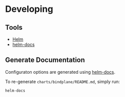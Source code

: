 # Developing

## Tools

- [Helm](https://helm.sh/docs/helm/helm_install/)
- [helm-docs](https://github.com/norwoodj/helm-docs)

## Generate Documentation

Configuraton options are generated using [helm-docs](https://github.com/norwoodj/helm-docs).

To re-generate `charts/bindplane/README.md`, simply run:

```bash
helm-docs
```
